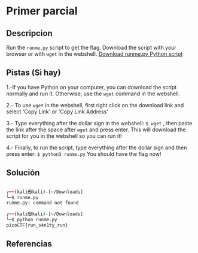 # Primer parcial 

## Descripcion

Run the `runme.py` script to get the flag. Download the script with your browser or with `wget` in the webshell. [Download runme.py Python script](https://artifacts.picoctf.net/c/86/runme.py)

## Pistas (Si hay)

1.-If you have Python on your computer, you can download the script normally and run it. Otherwise, use the `wget` command in the webshell.

2.- To use `wget` in the webshell, first right click on the download link and select 'Copy Link' or 'Copy Link Address'

3.- Type everything after the dollar sign in the webshell: `$ wget` , then paste the link after the space after `wget` and press enter. This will download the script for you in the webshell so you can run it!

4.- Finally, to run the script, type everything after the dollar sign and then press enter: `$ python3 runme.py` You should have the flag now!

## Solución

``` Bash

┌──(kali㉿kali)-[~/Downloads]
└─$ runme.py
runme.py: command not found
                                                                             
┌──(kali㉿kali)-[~/Downloads]
└─$ python runme.py 
picoCTF{run_s4n1ty_run}

```

## Referencias
